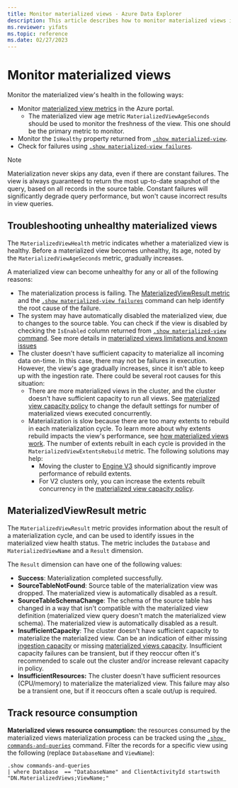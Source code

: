 ```yaml
---
title: Monitor materialized views - Azure Data Explorer
description: This article describes how to monitor materialized views in Azure Data Explorer.
ms.reviewer: yifats
ms.topic: reference
ms.date: 02/27/2023
---
```

# Monitor materialized views

Monitor the materialized view's health in the following ways:

* Monitor [materialized view metrics](../../../using-metrics.md#materialized-view-metrics) in the Azure portal.
  * The materialized view age metric `MaterializedViewAgeSeconds` should be used to monitor the freshness of the view. This one should be the primary metric to monitor.
* Monitor the `IsHealthy` property returned from [`.show materialized-view`](materialized-view-show-command.md#show-materialized-views).
* Check for failures using [`.show materialized-view failures`](materialized-view-show-failures-command.md#show-materialized-view-failures).

> [!NOTE]
>
> Materialization never skips any data, even if there are constant failures. The view is always guaranteed to return the most up-to-date snapshot of the query, based on all records in the source table. Constant failures will significantly degrade query performance, but won't cause incorrect results in view queries.

## Troubleshooting unhealthy materialized views

The `MaterializedViewHealth` metric indicates whether a materialized view is healthy. Before a materialized view becomes unhealthy, its age, noted by the `MaterializedViewAgeSeconds` metric, gradually increases.

A materialized view can become unhealthy for any or all of the following reasons:

* The materialization process is failing. The [MaterializedViewResult metric](#materializedviewresult-metric) and the [`.show materialized-view failures`](materialized-view-show-failures-command.md#show-materialized-view-failures) command can help identify the root cause of the failure.
* The system may have automatically disabled the materialized view, due to changes to the source table. You can check if the view is disabled by checking the `IsEnabled` column returned from [`.show materialized-view` command](materialized-view-show-command.md#show-materialized-view). See more details in [materialized views limitations and known issues](materialized-views-limitations.md#the-materialized-view-source)
* The cluster doesn't have sufficient capacity to materialize all incoming data on-time. In this case, there may not be failures in execution. However, the view's age gradually increases, since it isn't able to keep up with the ingestion rate. There could be several root causes for this situation:
  * There are more materialized views in the cluster, and the cluster doesn't have sufficient capacity to run all views. See [materialized view capacity policy](../capacitypolicy.md#materialized-views-capacity-policy) to change the default settings for number of materialized views executed concurrently.  
  * Materialization is slow because there are too many extents to rebuild in each materialization cycle. To learn more about why extents rebuild impacts the view's performance, see [how materialized views work](materialized-view-overview.md#how-materialized-views-work). The number of extents rebuilt in each cycle is provided in the `MaterializedViewExtentsRebuild` metric. The following solutions may help:
    * Moving the cluster to [Engine V3](../../../engine-v3.md) should significantly improve performance of rebuild extents.
    * For V2 clusters only, you can increase the extents rebuilt concurrency in the [materialized view capacity policy](../capacitypolicy.md#materialized-views-capacity-policy).

## MaterializedViewResult metric

The `MaterializedViewResult` metric provides information about the result of a materialization cycle, and can be used to identify issues in the materialized view health status. The metric includes the `Database` and `MaterializedViewName` and a `Result` dimension.

The `Result` dimension can have one of the following values:
  
* **Success**: Materialization completed successfully.
* **SourceTableNotFound**: Source table of the materialization view was dropped. The materialized view is automatically disabled as a result.
* **SourceTableSchemaChange**: The schema of the source table has changed in a way that isn't compatible with the materialized view definition (materialized view query doesn't match the materialized view schema). The materialized view is automatically disabled as a result.
* **InsufficientCapacity**: The cluster doesn't have sufficient capacity to materialize the materialized view. Can be an indication of either missing [ingestion capacity](../capacitypolicy.md#ingestion-capacity) or missing [materialized views capacity](../capacitypolicy.md#materialized-views-capacity-policy). Insufficient capacity failures can be transient, but if they reoccur often it's recommended to scale out the cluster and/or increase relevant capacity in policy.
* **InsufficientResources:** The cluster doesn't have sufficient resources (CPU/memory) to materialize the materialized view. This failure may also be a transient one, but if it reoccurs often a scale out/up is required.

## Track resource consumption

**Materialized views resource consumption:** the resources consumed by the materialized views materialization process can be tracked using the [`.show commands-and-queries`](../commands-and-queries.md#show-commands-and-queries) command. Filter the records for a specific view using the following (replace `DatabaseName` and `ViewName`):

<!-- csl -->
```kusto
.show commands-and-queries 
| where Database  == "DatabaseName" and ClientActivityId startswith "DN.MaterializedViews;ViewName;"
```
